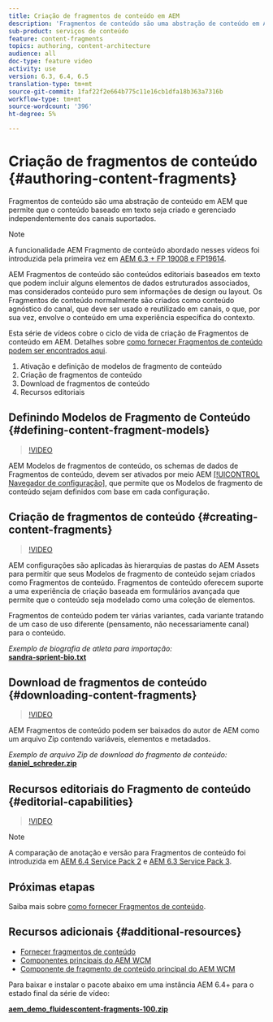 ```yaml
---
title: Criação de fragmentos de conteúdo em AEM
description: 'Fragmentos de conteúdo são uma abstração de conteúdo em AEM que permite que o conteúdo baseado em texto seja criado e gerenciado independentemente dos canais suportados. '
sub-product: serviços de conteúdo
feature: content-fragments
topics: authoring, content-architecture
audience: all
doc-type: feature video
activity: use
version: 6.3, 6.4, 6.5
translation-type: tm+mt
source-git-commit: 1faf22f2e664b775c11e16cb1dfa18b363a7316b
workflow-type: tm+mt
source-wordcount: '396'
ht-degree: 5%

---
```



# Criação de fragmentos de conteúdo {#authoring-content-fragments}

Fragmentos de conteúdo são uma abstração de conteúdo em AEM que permite que o conteúdo baseado em texto seja criado e gerenciado independentemente dos canais suportados.

>[!NOTE]
>
>A funcionalidade AEM Fragmento de conteúdo abordado nesses vídeos foi introduzida pela primeira vez em [AEM 6.3 + FP 19008 e FP19614](https://helpx.adobe.com/experience-manager/6-3/release-notes/content-services-fragments-featurepack.html).


AEM Fragmentos de conteúdo são conteúdos editoriais baseados em texto que podem incluir alguns elementos de dados estruturados associados, mas considerados conteúdo puro sem informações de design ou layout. Os Fragmentos de conteúdo normalmente são criados como conteúdo agnóstico do canal, que deve ser usado e reutilizado em canais, o que, por sua vez, envolve o conteúdo em uma experiência específica do contexto.

Esta série de vídeos cobre o ciclo de vida de criação de Fragmentos de conteúdo em AEM. Detalhes sobre [como fornecer Fragmentos de conteúdo podem ser encontrados aqui](content-fragments-delivery-feature-video-use.md).

1. Ativação e definição de modelos de fragmento de conteúdo
2. Criação de fragmentos de conteúdo
3. Download de fragmentos de conteúdo
4. Recursos editoriais

## Definindo Modelos de Fragmento de Conteúdo {#defining-content-fragment-models}

>[!VIDEO](https://video.tv.adobe.com/v/22452/?quality=12&learn=on)

AEM Modelos de fragmentos de conteúdo, os schemas de dados de Fragmentos de conteúdo, devem ser ativados por meio AEM [[!UICONTROL Navegador de configuração]](https://docs.adobe.com/content/help/en/experience-manager-cloud-service/implementing/developing/configurations.html), que permite que os Modelos de fragmento de conteúdo sejam definidos com base em cada configuração.

## Criação de fragmentos de conteúdo {#creating-content-fragments}

>[!VIDEO](https://video.tv.adobe.com/v/22451/?quality=12&learn=on)

AEM configurações são aplicadas às hierarquias de pastas do AEM Assets para permitir que seus Modelos de fragmento de conteúdo sejam criados como Fragmentos de conteúdo. Fragmentos de conteúdo oferecem suporte a uma experiência de criação baseada em formulários avançada que permite que o conteúdo seja modelado como uma coleção de elementos.

Fragmentos de conteúdo podem ter várias variantes, cada variante tratando de um caso de uso diferente (pensamento, não necessariamente canal) para o conteúdo.

*Exemplo de biografia de atleta para importação:*\
**[sandra-sprient-bio.txt](assets/sandra-sprient-bio.txt)**

## Download de fragmentos de conteúdo {#downloading-content-fragments}

>[!VIDEO](https://video.tv.adobe.com/v/22450/?quality=12&learn=on)

AEM Fragmentos de conteúdo podem ser baixados do autor de AEM como um arquivo Zip contendo variáveis, elementos e metadados.

*Exemplo de arquivo Zip de download do fragmento de conteúdo:*\
**[daniel_schreder.zip](assets/daniel_schreder.zip)**

## Recursos editoriais do Fragmento de conteúdo {#editorial-capabilities}

>[!VIDEO](https://video.tv.adobe.com/v/25891/?quality=12&learn=on)

>[!NOTE]
>
> A comparação de anotação e versão para Fragmentos de conteúdo foi introduzida em [AEM 6.4 Service Pack 2](https://helpx.adobe.com/br/experience-manager/aem-releases-updates.html) e [AEM 6.3 Service Pack 3](https://helpx.adobe.com/experience-manager/6-3/release-notes/sp3-release-notes.html).

## Próximas etapas

Saiba mais sobre [como fornecer Fragmentos de conteúdo](content-fragments-delivery-feature-video-use.md).

## Recursos adicionais {#additional-resources}

* [Fornecer fragmentos de conteúdo](content-fragments-delivery-feature-video-use.md)
* [Componentes principais do AEM WCM](https://docs.adobe.com/content/help/pt-BR/experience-manager-core-components/using/introduction.html)
* [Componente de fragmento de conteúdo principal do AEM WCM](https://docs.adobe.com/content/help/pt-BR/experience-manager-core-components/using/components/content-fragment-component.html)

Para baixar e instalar o pacote abaixo em uma instância AEM 6.4+ para o estado final da série de vídeo:

**[aem_demo_fluidescontent-fragments-100.zip](assets/aem_demo_fluid-experiencescontent-fragments-100.zip)**
